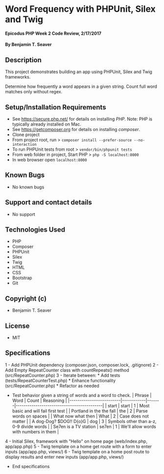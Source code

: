 # Word Frequency with PHPUnit, Silex and Twig

#### Epicodus PHP Week 2 Code Review, 2/17/2017

#### By Benjamin T. Seaver

## Description

This project demonstrates building an app using PHPUnit, Silex and Twig frameworks.

Determine how frequently a word appears in a given string. Count full word matches only without regex.

## Setup/Installation Requirements
* See https://secure.php.net/ for details on installing _PHP_.  Note: PHP is typically already installed on Mac.
* See https://getcomposer.org for details on installing _composer_.
* Clone project
* From project root, run > `composer install --prefer-source --no-interaction`
* To run PHPUnit tests from root > `vendor/bin/phpunit tests`
* From web folder in project, Start PHP > `php -S localhost:8000`
* In web browser open `localhost:8000`

## Known Bugs
* No known bugs

## Support and contact details
* No support

## Technologies Used
* PHP
* Composer
* PHPUnit
* Silex
* Twig
* HTML
* CSS
* Bootstrap
* Git

## Copyright (c)
* Benjamin T. Seaver

## License
* MIT

## Specifications
1 - Add PHPUnit dependency (composer.json, composer.lock, .gitignore)
2 - Add Empty RepeatCounter class with countRepeats() method (src/RepeatCounter.php)
3 - Iterate between:
    * Add tests (tests/RepeatCounterTest.php)
    * Enhance functionality (src/RepeatCounter.php)
    * Refactor as needed

* Test behavior given a string of words and a word to check.
| Phrase                   | Word       | Count | Reasoning                                  |
|--------------------------|------------|-------|--------------------------------------------|
| start                    | start      | 1     | Most basic and will fail first test        |
| Portland in the the fall | the        | 2     | Parse words on spaces                      |
| What now what then       | What       | 2     | Case does not matter                       |
| A dog-Dog? $DOG!! D{o}G  | dog        | 3     | Symbols other than a-z, 0-9 divide words   |
| Se7en is a TV station    | se7en      | 1     | We'll allow words with numbers in them     |

4 - Initial Silex, framework with "Hello" on home page (web/index.php, app/app.php)
5 - Twig template on a home get route with a form to enter inputs (app/app.php, views/)
6 - Twig template on a home post route to display results and enter new inputs (app/app.php, views/)

* End specifications
